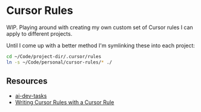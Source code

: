 # Cursor Rules

WIP. Playing around with creating my own custom set of Cursor rules I can apply to different projects.

Until I come up with a better method I'm symlinking these into each project:

```bash
cd ~/Code/project-dir/.cursor/rules
ln -s ~/Code/personal/cursor-rules/* ./
```

## Resources

- [ai-dev-tasks](https://github.com/snarktank/ai-dev-tasks)
- [Writing Cursor Rules with a Cursor Rule](https://www.adithyan.io/blog/writing-cursor-rules-with-a-cursor-rule)
